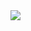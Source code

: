 <img src="https://img.shields.io/badge/JavaScript-F7DF1E?style=flat&logo=javascript&logoColor=black"/>
